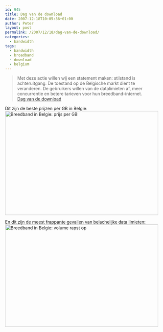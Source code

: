 ```yaml
---
id: 945
title: Dag van de download
date: 2007-12-18T10:05:36+01:00
author: Peter
layout: post
permalink: /2007/12/18/dag-van-de-download/
categories:
  - bandwidth
tags:
  - bandwidth
  - broadband
  - download
  - belgium
---
```


> Met deze actie willen wij een statement maken: stilstand is achteruitgang. De toestand op de Belgische markt dient te veranderen. De gebruikers willen van de datalimieten af, meer concurrentie en betere tarieven voor hun breedband-internet.  
> [Dag van de download](http://dagvandedownload.be)

Dit zijn de beste prijzen per GB in Belgie:  
[<img  width="500" src="http://farm3.static.flickr.com/2144/2117381949_b17cb73210.jpg" alt="Breedband in Belgie: prijs per GB" height="340" />](http://www.flickr.com/photos/pforret/2117381949/ "Breedband in Belgie: prijs per GB by PeterForret, on Flickr")

En dit zijn de meest frappante gevallen van belachelijke data limieten:  
[<img  width="500" src="http://farm3.static.flickr.com/2118/2117417031_82edfa33aa.jpg" alt="Breedband in Belgie: volume rapst op" height="334" />](http://www.flickr.com/photos/pforret/2117417031/ "Breedband in Belgie: volume rapst op by PeterForret, on Flickr")

